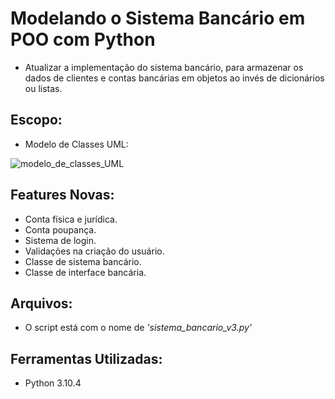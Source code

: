 # Modelando o Sistema Bancário em POO com Python

- Atualizar a implementação do sistema bancário, para armazenar os dados de clientes e contas bancárias em objetos ao invés de dicionários ou listas.

## Escopo:

- Modelo de Classes UML:

![modelo_de_classes_UML](https://github.com/bccalegari/python_developer_dio/blob/main/Programa%C3%A7%C3%A3o%20Orientada%20a%20Objetos/modelo_de_classes_UML.png)

## Features Novas:

  - Conta física e jurídica.
  - Conta poupança.
  - Sistema de login.
  - Validações na criação do usuário.
  - Classe de sistema bancário.
  - Classe de interface bancária.

## Arquivos:

- O script está com o nome de *'sistema_bancario_v3.py'*

## Ferramentas Utilizadas:

- Python 3.10.4 
